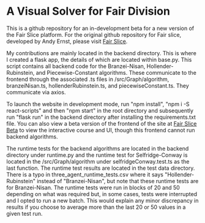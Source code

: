# A Visual Solver for Fair Division

This is a github repository for an in-development beta for a new version of the Fair Slice platform. For the original github repository for Fair slice, developed by Andy Ernst, please visit [Fair Slice](https://github.com/AndyCErnst/cake/).

My contributions are mainly located in the backend directory. This is where I created a flask app, the details of which are located within base.py. This script contains all backend code for the Branzei-Nisan, Hollender-Rubinstein, and Piecewise-Constant algorithms. These communicate to the frontend through the associated .ts files in /src/Graph/algorithm, branzeiNisan.ts, hollenderRubinstein.ts, and piecewiseConstant.ts. They communicate via axios.

To launch the website in development mode, run "npm install", "npm i -S react-scripts" and then "npm start" in the root directory and subsequently run "flask run" in the backend directory after installing the requirements.txt file. You can also view a beta version of the frontend of the site at [Fair Slice Beta](https://fairslicebeta.netlify.app) to view the interactive course and UI, though this frontend cannot run backend algorithms.

The runtime tests for the backend algorithms are located in the backend directory under runtime.py and the runtime test for Selfridge-Conway is located in the /src/Graph/algorithm under selfridgeConway.test.ts as the last function. The runtime test results are located in the test data directory. There is a typo in three_agent_runtime_tests.csv where it says "Hollender-Rubinstein" instead of "Branzei-Nisan", but note that these runtime tests are for Branzei-Nisan. The runtime tests were run in blocks of 20 and 50 depending on what was required but, in some cases, tests were interrupted and I opted to run a new batch. This would explain any minor discrepancy in results if you choose to average more than the last 20 or 50 values in a given test run. 

 
